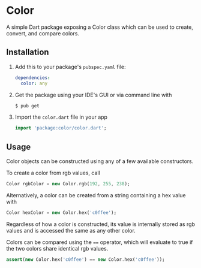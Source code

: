 Color
=====
A simple Dart package exposing a Color class which can be used to create, convert, and compare colors.

Installation
-----
1. Add this to your package's `pubspec.yaml` file:

    ```yaml
    dependencies:
      color: any
    ```

1. Get the package using your IDE's GUI or via command line with

    ```bash
    $ pub get
    ```

1. Import the `color.dart` file in your app

    ```dart
    import 'package:color/color.dart';
    ```

Usage
-----
Color objects can be constructed using any of a few available constructors.

To create a color from rgb values, call

```dart
Color rgbColor = new Color.rgb(192, 255, 238);
```

Alternatively, a color can be created from a string containing a hex value with

```dart
Color hexColor = new Color.hex('c0ffee');
```

Regardless of how a color is constructed, its value is internally stored as rgb values and is accessed the same as any other color.

Colors can be compared using the `==` operator, which will evaluate to true if the two colors share identical rgb values.

```dart
assert(new Color.hex('c0ffee') == new Color.hex('c0ffee'));
```

